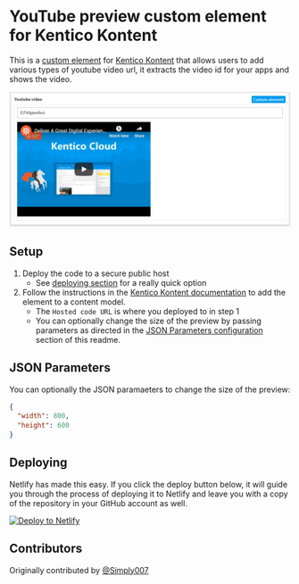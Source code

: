 # YouTube preview custom element for Kentico Kontent

This is a [custom element](https://docs.kontent.ai/tutorials/develop-apps/integrate/integrating-your-own-content-editing-features) for [Kentico Kontent](https://kontent.ai) that allows users to add various types of youtube video url, it extracts the video id for your apps and shows the video.

![Screenshot of custom element](YouTubePreview.png)

## Setup

1. Deploy the code to a secure public host
    * See [deploying section](#Deploying) for a really quick option
1. Follow the instructions in the [Kentico Kontent documentation](https://docs.kontent.ai/tutorials/develop-apps/integrate/integrating-your-own-content-editing-features#a-3--displaying-a-custom-element-in-kentico-kontent) to add the element to a content model.
    * The `Hosted code URL` is where you deployed to in step 1
    * You can optionally change the size of the preview by passing parameters as directed in the [JSON Parameters configuration](#json-parameters) section of this readme.

## JSON Parameters

You can optionally the JSON paramaeters to change the size of the preview:

```Json
{
  "width": 800,
  "height": 600
}
```

## Deploying

Netlify has made this easy. If you click the deploy button below, it will guide you through the process of deploying it to Netlify and leave you with a copy of the repository in your GitHub account as well.

[![Deploy to Netlify](https://www.netlify.com/img/deploy/button.svg)](https://app.netlify.com/start/deploy?repository=https://github.com/Kentico/kontent-custom-element-youtube-preview)

## Contributors

Originally contributed by [@Simply007](https://github.com/Simply007)
